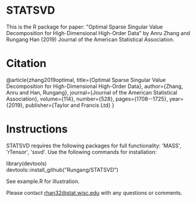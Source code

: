 # STATSVD
This is the R package for paper: "Optimal Sparse Singular Value Decomposition for High-Dimensional High-Order Data" by Anru Zhang and Rungang Han (2019) Journal of the American Statistical Association. 

# Citation
@article{zhang2019optimal,
  title={Optimal Sparse Singular Value Decomposition for High-Dimensional High-Order Data},
  author={Zhang, Anru and Han, Rungang},
  journal={Journal of the American Statistical Association},
  volume={114},
  number={528},
  pages={1708--1725},
  year={2019},
  publisher={Taylor and Francis Ltd}
}

# Instructions
STATSVD requires the following packages for full functionality: 'MASS', 'rTensor', 'ssvd'. Use the following commands for installation:

library(devtools)  
devtools::install_github("Rungang/STATSVD")

See example.R for illustration.

Please contact rhan32@stat.wisc.edu with any questions or comments.

